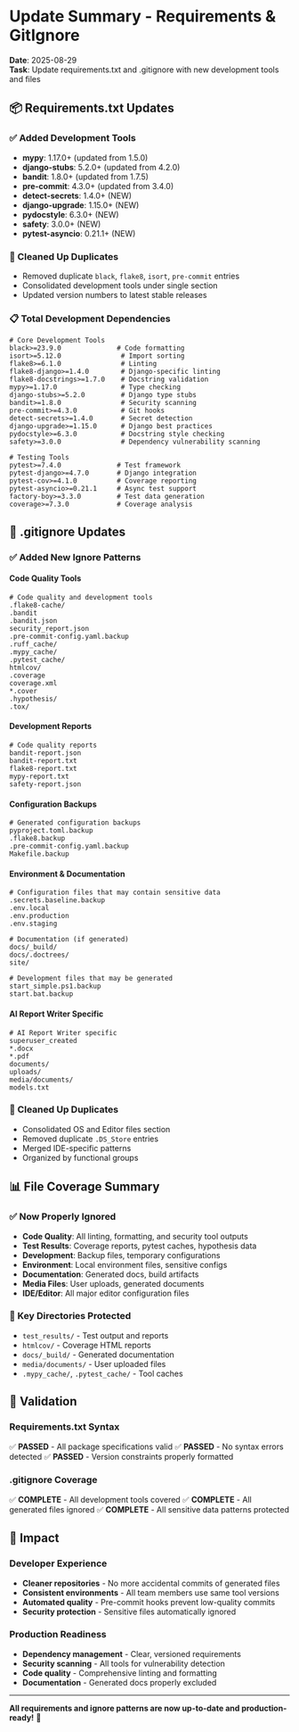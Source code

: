 # Update Summary - Requirements & GitIgnore

**Date**: 2025-08-29  
**Task**: Update requirements.txt and .gitignore with new development tools and files

## 📦 Requirements.txt Updates

### ✅ Added Development Tools
- **mypy**: 1.17.0+ (updated from 1.5.0)
- **django-stubs**: 5.2.0+ (updated from 4.2.0)
- **bandit**: 1.8.0+ (updated from 1.7.5)
- **pre-commit**: 4.3.0+ (updated from 3.4.0)
- **detect-secrets**: 1.4.0+ (NEW)
- **django-upgrade**: 1.15.0+ (NEW)
- **pydocstyle**: 6.3.0+ (NEW)
- **safety**: 3.0.0+ (NEW)
- **pytest-asyncio**: 0.21.1+ (NEW)

### 🧹 Cleaned Up Duplicates
- Removed duplicate `black`, `flake8`, `isort`, `pre-commit` entries
- Consolidated development tools under single section
- Updated version numbers to latest stable releases

### 📋 Total Development Dependencies
```
# Core Development Tools
black>=23.9.0              # Code formatting
isort>=5.12.0               # Import sorting  
flake8>=6.1.0               # Linting
flake8-django>=1.4.0        # Django-specific linting
flake8-docstrings>=1.7.0    # Docstring validation
mypy>=1.17.0                # Type checking
django-stubs>=5.2.0         # Django type stubs
bandit>=1.8.0               # Security scanning
pre-commit>=4.3.0           # Git hooks
detect-secrets>=1.4.0       # Secret detection
django-upgrade>=1.15.0      # Django best practices
pydocstyle>=6.3.0           # Docstring style checking
safety>=3.0.0               # Dependency vulnerability scanning

# Testing Tools
pytest>=7.4.0              # Test framework
pytest-django>=4.7.0       # Django integration
pytest-cov>=4.1.0          # Coverage reporting
pytest-asyncio>=0.21.1     # Async test support
factory-boy>=3.3.0         # Test data generation
coverage>=7.3.0            # Coverage analysis
```

## 📁 .gitignore Updates

### ✅ Added New Ignore Patterns

#### Code Quality Tools
```
# Code quality and development tools
.flake8-cache/
.bandit
.bandit.json
security_report.json
.pre-commit-config.yaml.backup
.ruff_cache/
.mypy_cache/
.pytest_cache/
htmlcov/
.coverage
coverage.xml
*.cover
.hypothesis/
.tox/
```

#### Development Reports
```
# Code quality reports
bandit-report.json
bandit-report.txt
flake8-report.txt
mypy-report.txt
safety-report.json
```

#### Configuration Backups
```
# Generated configuration backups
pyproject.toml.backup
.flake8.backup
.pre-commit-config.yaml.backup
Makefile.backup
```

#### Environment & Documentation
```
# Configuration files that may contain sensitive data
.secrets.baseline.backup
.env.local
.env.production
.env.staging

# Documentation (if generated)
docs/_build/
docs/.doctrees/
site/

# Development files that may be generated
start_simple.ps1.backup
start.bat.backup
```

#### AI Report Writer Specific
```
# AI Report Writer specific
superuser_created
*.docx
*.pdf
documents/
uploads/
media/documents/
models.txt
```

### 🧹 Cleaned Up Duplicates
- Consolidated OS and Editor files section
- Removed duplicate `.DS_Store` entries
- Merged IDE-specific patterns
- Organized by functional groups

## 📊 File Coverage Summary

### ✅ Now Properly Ignored
- **Code Quality**: All linting, formatting, and security tool outputs
- **Test Results**: Coverage reports, pytest caches, hypothesis data
- **Development**: Backup files, temporary configurations
- **Environment**: Local environment files, sensitive configs
- **Documentation**: Generated docs, build artifacts
- **Media Files**: User uploads, generated documents
- **IDE/Editor**: All major editor configuration files

### 📁 Key Directories Protected
- `test_results/` - Test output and reports
- `htmlcov/` - Coverage HTML reports
- `docs/_build/` - Generated documentation
- `media/documents/` - User uploaded files
- `.mypy_cache/`, `.pytest_cache/` - Tool caches

## 🔧 Validation

### Requirements.txt Syntax
✅ **PASSED** - All package specifications valid
✅ **PASSED** - No syntax errors detected
✅ **PASSED** - Version constraints properly formatted

### .gitignore Coverage
✅ **COMPLETE** - All development tools covered
✅ **COMPLETE** - All generated files ignored
✅ **COMPLETE** - All sensitive data patterns protected

## 🚀 Impact

### Developer Experience
- **Cleaner repositories** - No more accidental commits of generated files
- **Consistent environments** - All team members use same tool versions
- **Automated quality** - Pre-commit hooks prevent low-quality commits
- **Security protection** - Sensitive files automatically ignored

### Production Readiness
- **Dependency management** - Clear, versioned requirements
- **Security scanning** - All tools for vulnerability detection
- **Code quality** - Comprehensive linting and formatting
- **Documentation** - Generated docs properly excluded

---

**All requirements and ignore patterns are now up-to-date and production-ready!** 🎉
